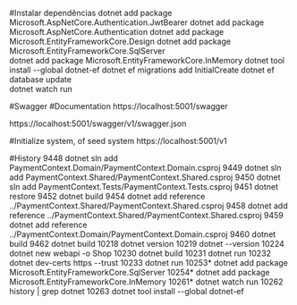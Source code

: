 #Instalar dependências
dotnet add package Microsoft.AspNetCore.Authentication.JwtBearer
dotnet add package Microsoft.AspNetCore.Authentication
dotnet add package Microsoft.EntityFrameworkCore.Design
dotnet add package Microsoft.EntityFrameworkCore.SqlServer  
dotnet add package Microsoft.EntityFrameworkCore.InMemory 
dotnet tool install --global dotnet-ef
dotnet ef migrations add InitialCreate
dotnet ef database update  
dotnet watch run 

#Swagger
#Documentation
https://localhost:5001/swagger

https://localhost:5001/swagger/v1/swagger.json

#Initialize system, of seed system
https://localhost:5001/v1


#History
9448  dotnet sln add PaymentContext.Domain/PaymentContext.Domain.csproj
 9449  dotnet sln add PaymentContext.Shared/PaymentContext.Shared.csproj
 9450  dotnet sln add PaymentContext.Tests/PaymentContext.Tests.csproj
 9451  dotnet restore
 9452  dotnet build
 9454  dotnet add reference ../PaymentContext.Shared/PaymentContext.Shared.csproj
 9458  dotnet add reference ../PaymentContext.Shared/PaymentContext.Shared.csproj
 9459  dotnet add reference ../PaymentContext.Domain/PaymentContext.Domain.csproj
 9460  dotnet build
 9462  dotnet build
10218  dotnet version
10219  dotnet --version
10224  dotnet new webapi -o Shop
10230  dotnet build
10231  dotnet run
10232  dotnet dev-certs https --trust
10233  dotnet run
10253* dotnet add package Microsoft.EntityFrameworkCore.SqlServer
10254* dotnet add package Microsoft.EntityFrameworkCore.InMemory
10261* dotnet watch run
10262  history | grep dotnet
10263  dotnet tool install --global dotnet-ef